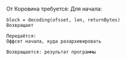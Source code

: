 От Коровина требуется:
Для начала:
```
block = decoding(ofsset, len, returnBytes)
Возвращает 
```

```
Передаётся:
Оффсет начала, куда разархивировать

Возвращается: результат программы
```
